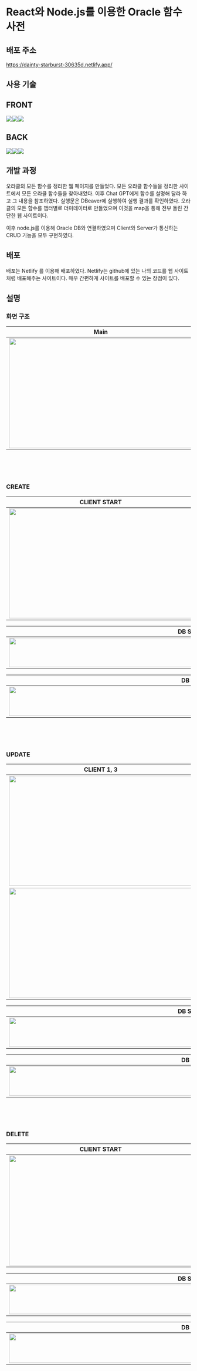 # React와 Node.js를 이용한 Oracle 함수 사전

## 배포 주소
https://dainty-starburst-30635d.netlify.app/


## 사용 기술
## FRONT
<img src="https://img.shields.io/badge/React-61DAFB?style=for-the-badge&logo=React&logoColor=white"><img src="https://img.shields.io/badge/styledcomponents-DB7093?style=for-the-badge&logo=notion&logoColor=white"><img src="https://img.shields.io/badge/axios-5A29E4?style=for-the-badge&logo=notion&logoColor=white">

## BACK
<img src="https://img.shields.io/badge/nodedotjs-339933?style=for-the-badge&logo=notion&logoColor=white"><img src="https://img.shields.io/badge/express-000000?style=for-the-badge&logo=notion&logoColor=white"><img src="https://img.shields.io/badge/oracle-F80000?style=for-the-badge&logo=notion&logoColor=white">

## 개발 과정
오라클의 모든 함수를 정리한 웹 페이지를 만들었다. 모든 오라클 함수들을 정리한 사이트에서 모든 오라클 함수들을 찾아내었다. 이후 Chat GPT에게 함수를 설명해 달라 하고 그 내용을 참조하였다. 
실행문은 DBeaver에 실행하여 실행 결과를 확인하였다. 오라클의 모든 함수를 챕터별로 더미데이터로 만들었으며 이것을 map을 통해 전부 돌린 간단한 웹 사이트이다.

이후 node.js를 이용해 Oracle DB와 연결하였으며 Client와 Server가 통신하는 CRUD 기능을 모두 구현하였다.

## 배포
배포는 Netlify 를 이용해 배포하였다.
Netlify는 github에 있는 나의 코드를 웹 사이트 처럼 배포해주는 사이트이다. 매우 간편하게 사이트를 배포할 수 있는 장점이 있다.

## 설명
### 화면 구조

|Main|Contents|
|---|---|
|<img src="https://velog.velcdn.com/images/codemodel6/post/9c13b97e-4e3f-48c7-8c54-311b50bfdbaf/image.png" width="500" height="300">|<img src="https://velog.velcdn.com/images/codemodel6/post/b18cd3df-74d1-444f-bc24-9640f368bbe0/image.png" width="500" height="300">|


<br/><br/><br/>

### CREATE
|CLIENT START|CLIENT END|
|---|---|
|<img src="https://github.com/codemodel6/OracleDictionary/assets/110915850/36997669-4687-4b67-a49a-4d42b3ebc3f2" width="500" height="300">|<img src="https://github.com/codemodel6/OracleDictionary/assets/110915850/1fe7223b-55b5-4c6e-a9d4-c2b0c425650d" width="500" height="300">|

|DB START|
|---|
|<img src="https://github.com/codemodel6/OracleDictionary/assets/110915850/122c8ab3-ebc6-411c-9e8e-767bf997dd87" width="1000" height="80">|

|DB END|
|---|
|<img src="https://github.com/codemodel6/OracleDictionary/assets/110915850/e79775be-6ab3-4dbc-a518-0bc9e0bbc884" width="1000" height="80">|

<br/><br/><br/>

### UPDATE
|CLIENT 1, 3|CLIENT 2, 4|
|---|---|
|<img src="https://github.com/codemodel6/OracleDictionary/assets/110915850/38aac077-430d-41a4-a2fa-94755fb84cfa" width="500" height="300">|<img src="https://github.com/codemodel6/OracleDictionary/assets/110915850/3f1230e2-cc21-491e-9751-b2aea6625315" width="500" height="300">|
|<img src="https://github.com/codemodel6/OracleDictionary/assets/110915850/e44fe888-8500-425e-af7a-e8e85698f122" width="500" height="300">|<img src="https://github.com/codemodel6/OracleDictionary/assets/110915850/3ae87b4e-f560-4fda-850e-55a2bfad0c9c" width="500" height="300">|

|DB START|
|---|
|<img src="https://github.com/codemodel6/OracleDictionary/assets/110915850/528a57a1-f87a-4245-86df-a9f54186020f" width="1000" height="80">|

|DB END|
|---|
|<img src="https://github.com/codemodel6/OracleDictionary/assets/110915850/576e3415-5df5-435b-8f9a-6d2f31a8cc9f" width="1000" height="80">|

<br/><br/><br/>

### DELETE
|CLIENT START|
|---|
|<img src="https://github.com/codemodel6/OracleDictionary/assets/110915850/d559db53-1d3a-43bd-a3e6-88571c2b9556" width="500" height="300">|

|DB START|
|---|
|<img src="https://github.com/codemodel6/OracleDictionary/assets/110915850/0ad3907d-e52f-48dd-b150-e8b625667df0" width="1000" height="80">|

|DB END|
|---|
|<img src="https://github.com/codemodel6/OracleDictionary/assets/110915850/7ef6e532-9c8e-4560-afea-20bb99005cd3" width="1000" height="80">|

